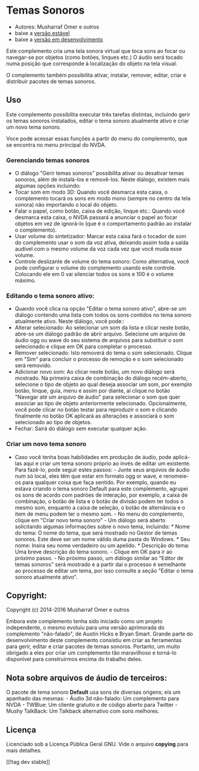 # Temas Sonoros #

*   Autores: Musharraf Omer e outros
*   baixe a [versão estável][1]
*   baixe a [versão em desenvolvimento][2]

Este complemento cria uma tela sonora virtual que toca sons ao focar ou
navegar-se por objetos (como botões, linques etc.) O áudio será tocado numa
posição que corresponde à localização do objeto na tela visual.

O complemento também possibilita ativar, instalar, remover, editar, criar e
distribuir pacotes de temas sonoros.

## Uso

Este complemento possibilita executar três tarefas distintas, incluindo
gerir os temas sonoros instalados, editar o tema sonoro atualmente ativo e
criar um novo tema sonoro.

Voce pode acessar essas funções a partir do menu do complemento, que se
encontra no menu principal do NVDA.

### Gerenciando temas sonoros

- O diálogo "Gerir temas sonoros" possibilita ativar ou desativar temas
  sonoros, além de instalá-los e removê-los.
Neste diálogo, existem mais algumas opções incluindo:
 - Tocar som em modo 3D: Quando você desmarca esta caixa, o complemento tocará os sons em modo mono (sempre no centro da tela sonora) não importando o local do objeto.
 - Falar o papel, como botão, caixa de edição, linque etc.: Quando você desmarca esta caixa, o NVDA passará a anunciar o papel ao focar objetos em vez de ignorá-lo (que é o comportamento padrão ao instalar o complemento).
 - Usar volume do sintetizador: Marcar esta caixa fará o tocador de som do complemento usar o som da voz ativa, deixando assim toda a saída audível com o mesmo volume da voz cada vez que você muda esse volume.
 - Controle deslizante de volume do tema sonoro: Como alternativa, você pode configurar o volume do complemento usando este controle. Colocando ele em 0 vai silenciar todos os sons e 100 é o volume máximo.

### Editando o tema sonoro ativo:

- Quando você clica na opção "Editar o tema sonoro ativo", abre-se um
  diálogo contendo uma lista com todos os sons contidos no tema sonoro
  atualmente ativo. Neste diálogo, você pode::
- Alterar selecionado: Ao selecionar um som da lista e clicar neste botão,
  abre-se um diálogo padrão de abrir arquivo. Selecione um arquivo de áudio
  ogg ou wave do seu sistema de arquivos para substituir o som selecionado e
  clique em OK para completar o processo.
- Remover selecionado: Isto removerá do tema o som selecionado. Clique em
  "Sim" para concluir o processo de remoção e o som selecionado será
  removido.
- Adicionar novo som: Ao clicar neste botão, um novo diálogo será mostrado. Na primeira caixa de combinação do diálogo recém-aberto, selecione o tipo de objeto ao qual deseja associar um som, por exemplo botão, linque, guia, menu e assim por diante, aí clique no botão "Navegar até um arquivo de áudio" para selecionar o som que quer associar ao tipo de objeto anteriormente selecionado. Opcionalmente, você pode clicar no botão testar para reproduzir o som e clicando finalmente no botão OK aplicará as alterações e associará o som selecionado ao tipo de objetos.
- Fechar: Sairá do diálogo sem executar qualquer ação.

### Criar um novo tema sonoro

- Caso você tenha boas habilidades em produção de áudio, pode aplicá-las
aqui e criar um tema sonoro próprio ao invés de editar um existente. Para
fazê-lo, pode seguir estes passos:  - Junte seus arquivos de áudio num só
local, eles têm que estar em formato ogg or wave, e renomeie-os para
qualquer coisa que faça sentido. Por exemplo, quando eu estava criando o
tema sonoro Default para este complemento, agrupei os sons de acordo com
padrões de interação, por exemplo, a caixa de combinação, o botão de lista e
o botão de divisão podem ter todos o mesmo som, enquanto a caixa de seleção,
o botão de alternância e o item de menu podem ter o mesmo som.  - No menu do
complemento, clique em "Criar novo tema sonoro" - Um diálogo será aberto
solicitando algumas informações sobre o novo tema, incluindo: *	Nome do
tema: O nome do tema, que será mostrado no Gestor de temas sonoros. Este
deve ser um nome válido duma pasta do Windows.  *	Seu nome: Insira seu nome
verdadeiro ou um apelido.  *	Descrição do tema: Uma breve descrição do tema
sonoro.  - Clique em OK para ir ao próximo passo.  - No próximo passo, um
diálogo similar ao "Editor de temas sonoros" será mostrado e a partir daí o
processo é semelhante ao processo de editar um tema, por isso consulte a
seção "Editar o tema sonoro atualmente ativo".

## Copyright:

Copyright (c) 2014-2016 Musharraf Omer e outros

Embora este complemento tenha sido iniciado como um projeto independente, o
mesmo evoluiu para uma versão aprimorada do complemento "não-falado", de
Austin Hicks e Bryan Smart. Grande parte do desenvolvimento deste
complemento consistiu em criar as ferramentas para gerir, editar e criar
pacotes de temas sonoros. Portanto, um muito obrigado a eles por criar um
complemento tão maravilhoso e torná-lo disponível para construirmos encima
do trabalho deles.

## Nota sobre arquivos de áudio de terceiros:

O pacote de tema sonoro **Default** usa sons de diversas origens; eis um
apanhado das mesmas: - Áudio 3d não-falado: Um complemento para NVDA -
TWBlue: Um cliente gratuito e de código aberto para Twitter - Mushy
TalkBack: Um Talkback alternativo com sons melhores.

## Licença
Licenciado sob a Licença Pública Geral GNU. Vide o arquivo **copying** para
mais detalhes.

[[!tag dev stable]]

[1]: https://addons.nvda-project.org/files/get.php?file=ath

[2]: https://addons.nvda-project.org/files/get.php?file=ath-dev
